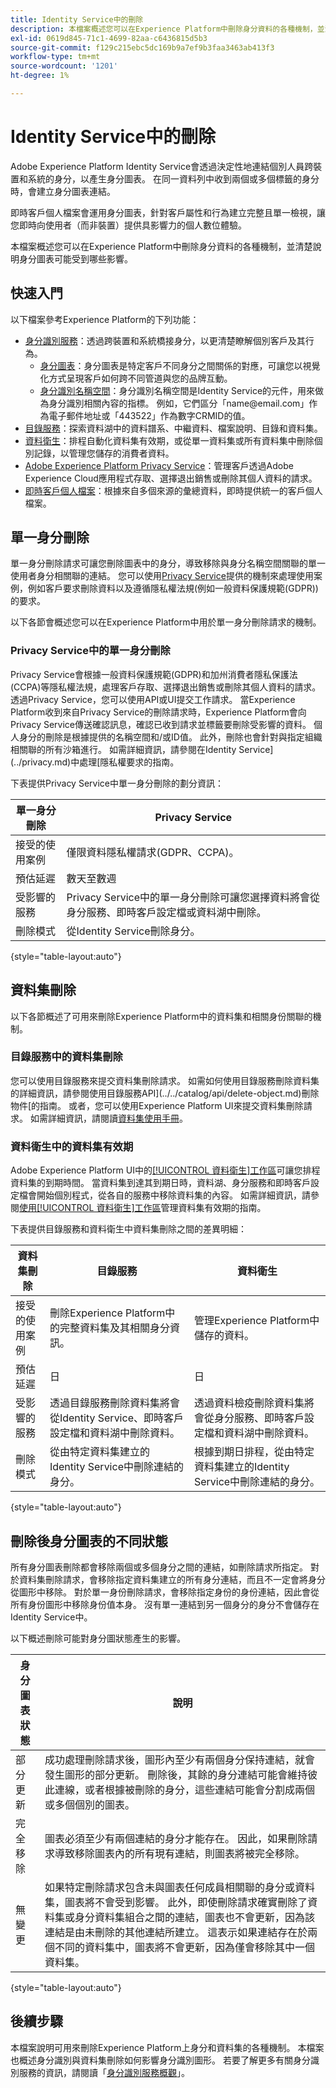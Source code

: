 ```yaml
---
title: Identity Service中的刪除
description: 本檔案概述您可以在Experience Platform中刪除身分資料的各種機制，並清楚說明身分圖表可能受到哪些影響。
exl-id: 0619d845-71c1-4699-82aa-c6436815d5b3
source-git-commit: f129c215ebc5dc169b9a7ef9b3faa3463ab413f3
workflow-type: tm+mt
source-wordcount: '1201'
ht-degree: 1%

---
```


# Identity Service中的刪除

Adobe Experience Platform Identity Service會透過決定性地連結個別人員跨裝置和系統的身分，以產生身分圖表。 在同一資料列中收到兩個或多個標籤的身分時，會建立身分圖表連結。

即時客戶個人檔案會運用身分圖表，針對客戶屬性和行為建立完整且單一檢視，讓您即時向使用者（而非裝置）提供具影響力的個人數位體驗。

本檔案概述您可以在Experience Platform中刪除身分資料的各種機制，並清楚說明身分圖表可能受到哪些影響。

## 快速入門

以下檔案參考Experience Platform的下列功能：

* [身分識別服務](../home.md)：透過跨裝置和系統橋接身分，以更清楚瞭解個別客戶及其行為。
   * [身分圖表](./identity-graph-viewer.md)：身分圖表是特定客戶不同身分之間關係的對應，可讓您以視覺化方式呈現客戶如何跨不同管道與您的品牌互動。
   * [身分識別名稱空間](./namespaces.md)：身分識別名稱空間是Identity Service的元件，用來做為身分識別相關內容的指標。 例如，它們區分「name<span>@email.com」作為電子郵件地址或「443522」作為數字CRMID的值。
* [目錄服務](../../catalog/home.md)：探索資料湖中的資料譜系、中繼資料、檔案說明、目錄和資料集。
* [資料衛生](../../hygiene/home.md)：排程自動化資料集有效期，或從單一資料集或所有資料集中刪除個別記錄，以管理您儲存的消費者資料。
* [Adobe Experience Platform Privacy Service](../../privacy-service/home.md)：管理客戶透過Adobe Experience Cloud應用程式存取、選擇退出銷售或刪除其個人資料的請求。
* [即時客戶個人檔案](../../profile/home.md)：根據來自多個來源的彙總資料，即時提供統一的客戶個人檔案。

## 單一身分刪除

單一身分刪除請求可讓您刪除圖表中的身分，導致移除與身分名稱空間關聯的單一使用者身分相關聯的連結。 您可以使用[Privacy Service](../../privacy-service/home.md)提供的機制來處理使用案例，例如客戶要求刪除資料以及遵循隱私權法規(例如一般資料保護規範(GDPR))的要求。

以下各節會概述您可以在Experience Platform中用於單一身分刪除請求的機制。

### Privacy Service中的單一身分刪除

Privacy Service會根據一般資料保護規範(GDPR)和加州消費者隱私保護法(CCPA)等隱私權法規，處理客戶存取、選擇退出銷售或刪除其個人資料的請求。 透過Privacy Service，您可以使用API或UI提交工作請求。 當Experience Platform收到來自Privacy Service的刪除請求時，Experience Platform會向Privacy Service傳送確認訊息，確認已收到請求並標籤要刪除受影響的資料。 個人身分的刪除是根據提供的名稱空間和/或ID值。 此外，刪除也會針對與指定組織相關聯的所有沙箱進行。 如需詳細資訊，請參閱在Identity Service](../privacy.md)中處理[隱私權要求的指南。

下表提供Privacy Service中單一身分刪除的劃分資訊：

| 單一身分刪除 | Privacy Service |
| --- | --- |
| 接受的使用案例 | 僅限資料隱私權請求(GDPR、CCPA)。 |
| 預估延遲 | 數天至數週 |
| 受影響的服務 | Privacy Service中的單一身分刪除可讓您選擇資料將會從身分服務、即時客戶設定檔或資料湖中刪除。 |
| 刪除模式 | 從Identity Service刪除身分。 |

{style="table-layout:auto"}

## 資料集刪除

以下各節概述了可用來刪除Experience Platform中的資料集和相關身份關聯的機制。

### 目錄服務中的資料集刪除

您可以使用目錄服務來提交資料集刪除請求。 如需如何使用目錄服務刪除資料集的詳細資訊，請參閱使用目錄服務API](../../catalog/api/delete-object.md)刪除物件[的指南。 或者，您可以使用Experience Platform UI來提交資料集刪除請求。 如需詳細資訊，請閱讀[資料集使用手冊](../../catalog/datasets/user-guide.md#delete-a-dataset)。

### 資料衛生中的資料集有效期

Adobe Experience Platform UI中的[[!UICONTROL 資料衛生]工作區](../../hygiene/ui/overview.md)可讓您排程資料集的到期時間。 當資料集到達其到期日時，資料湖、身分服務和即時客戶設定檔會開始個別程式，從各自的服務中移除資料集的內容。 如需詳細資訊，請參閱[使用[!UICONTROL 資料衛生]工作區](../../hygiene/ui/dataset-expiration.md)管理資料集有效期的指南。

下表提供目錄服務和資料衛生中資料集刪除之間的差異明細：

| 資料集刪除 | 目錄服務 | 資料衛生 |
| --- | --- | --- |
| 接受的使用案例 | 刪除Experience Platform中的完整資料集及其相關身分資訊。 | 管理Experience Platform中儲存的資料。 |
| 預估延遲 | 日 | 日 |
| 受影響的服務 | 透過目錄服務刪除資料集將會從Identity Service、即時客戶設定檔和資料湖中刪除資料。 | 透過資料檢疫刪除資料集將會從身分服務、即時客戶設定檔和資料湖中刪除資料。 |
| 刪除模式 | 從由特定資料集建立的Identity Service中刪除連結的身分。 | 根據到期日排程，從由特定資料集建立的Identity Service中刪除連結的身分。 |

{style="table-layout:auto"}

## 刪除後身分圖表的不同狀態

所有身分圖表刪除都會移除兩個或多個身分之間的連結，如刪除請求所指定。 對於資料集刪除請求，會移除指定資料集建立的所有身分連結，而且不一定會將身分從圖形中移除。 對於單一身份刪除請求，會移除指定身份的身份連結，因此會從所有身份圖形中移除身份值本身。 沒有單一連結到另一個身分的身分不會儲存在Identity Service中。

以下概述刪除可能對身分圖狀態產生的影響。

| 身分圖表狀態 | 說明 |
| --- | --- |
| 部分更新 | 成功處理刪除請求後，圖形內至少有兩個身分保持連結，就會發生圖形的部分更新。 刪除後，其餘的身分連結可能會維持彼此連線，或者根據被刪除的身分，這些連結可能會分割成兩個或多個個別的圖表。 |
| 完全移除 | 圖表必須至少有兩個連結的身分才能存在。 因此，如果刪除請求導致移除圖表內的所有現有連結，則圖表將被完全移除。 |
| 無變更 | 如果特定刪除請求包含未與圖表任何成員相關聯的身分或資料集，圖表將不會受到影響。 此外，即使刪除請求確實刪除了資料集或身分資料集組合之間的連結，圖表也不會更新，因為該連結是由未刪除的其他連結所建立。 這表示如果連結存在於兩個不同的資料集中，圖表將不會更新，因為僅會移除其中一個資料集。 |

{style="table-layout:auto"}

## 後續步驟

本檔案說明可用來刪除Experience Platform上身分和資料集的各種機制。 本檔案也概述身分識別與資料集刪除如何影響身分識別圖形。 若要了解更多有關身分識別服務的資訊，請閱讀「[身分識別服務概觀](../home.md)」。

<!--

You can use [Data hygiene](../hygiene/home.md) for data cleansing, removing anonymous data, or data minimization for the data that you have collected.

### Single identity deletion in the [!UICONTROL Data Hygiene] workspace

The [[!UICONTROL Data Hygiene] workspace](../hygiene/ui/overview.md) in the Experience Platform UI allows you to delete consumer records that are participating in Identity Service and Real-Time Customer Profile. For a comprehensive guide on using the [!UICONTROL Data Hygiene] workspace, see the tutorial on [deleting consumer records](../hygiene/ui/record-delete.md).

The table below provides a breakdown of differences between single identity deletion in Privacy Service and Data hygiene:

| Single identity deletion | Privacy Service | Data hygiene |
| --- | --- | --- |
| Accepted use cases | Data privacy requests (GDPR, CCPA) only. | Management of data stored in Experience Platform. |
| Estimated latency | Days to weeks | Days |
| Services impacted | Single identity deletion in Privacy Service allows you to select whether data will be deleted from Identity Service, Real-Time Customer Profile, or data lake. | Single identity deletion in Data hygiene deletes the selected data across Identity Service, Real-Time Customer Profile, and data lake. |
| Deletion patterns | Delete an identity from Identity Service. | Delete an identity from Identity Service. |

-->

